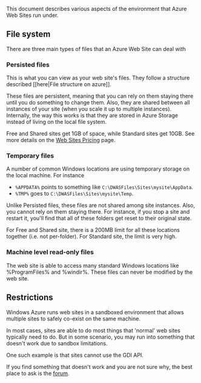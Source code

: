 This document describes various aspects of the environment that Azure Web Sites run under.

## File system

There are three main types of files that an Azure Web Site can deal with

### Persisted files

This is what you can view as your web site's files. They follow a structure described [[here|File structure on azure]].

These files are persistent, meaning that you can rely on them staying there until you do something to change them. Also, they are shared between all instances of your site (when you scale it up to multiple instances). Internally, the way this works is that they are stored in Azure Storage instead of living on the local file system.

Free and Shared sites get 1GB of space, while Standard sites get 10GB. See more details on the [Web Sites Pricing](http://www.windowsazure.com/en-us/pricing/details/web-sites/) page.


### Temporary files

A number of common Windows locations are using temporary storage on the local machine. For instance

- `%APPDATA%` points to something like `C:\DWASFiles\Sites\mysite\AppData`.
- `%TMP%` goes to `C:\DWASFiles\Sites\mysite\Temp`.

Unlike Persisted files, these files are not shared among site instances. Also, you cannot rely on them staying there. For instance, if you stop a site and restart it, you'll find that all of these folders get reset to their original state.

For Free and Shared site, there is a 200MB limit for all these locations together (i.e. not per-folder). For Standard site, the limit is very high.


### Machine level read-only files

The web site is able to access many standard Windows locations like %ProgramFiles% and %windir%. These files can never be modified by the web site.


## Restrictions

Windows Azure runs web sites in a sandboxed environment that allows multiple sites to safely co-exist on the same machine.

In most cases, sites are able to do most things that 'normal' web sites typically need to do. But in some scenario, you may run into something that doesn't work due to sandbox limitations.

One such example is that sites cannot use the GDI API.

If you find something that doesn't work and you are not sure why, the best place to ask is the [forum](http://social.msdn.microsoft.com/Forums/en-US/home?forum=windowsazurewebsitespreview).